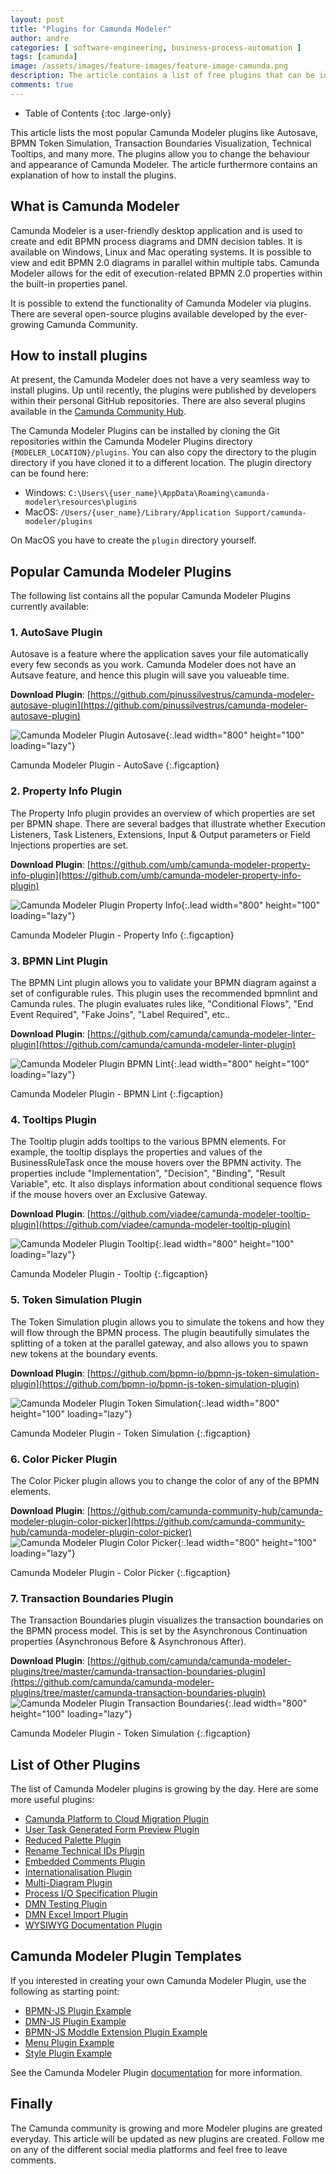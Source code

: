 ```yaml
---
layout: post
title: "Plugins for Camunda Modeler"
author: andre
categories: [ software-engineering, business-process-automation ]
tags: [camunda]
image: /assets/images/feature-images/feature-image-camunda.png
description: The article contains a list of free plugins that can be included in the Camunda Modeler.
comments: true
---
```


- Table of Contents
{:toc .large-only}

This article lists the most popular Camunda Modeler plugins like Autosave, BPMN Token Simulation, Transaction Boundaries Visualization, Technical Tooltips, and many more. The plugins allow you to change the behaviour and appearance of Camunda Modeler. The article furthermore contains an explanation of how to install the plugins. 

## What is Camunda Modeler
Camunda Modeler is a user-friendly desktop application and is used to create and edit BPMN process diagrams and DMN decision tables. It is available on Windows, Linux and Mac operating systems. It is possible to view and edit BPMN 2.0 diagrams in parallel within multiple tabs.
Camunda Modeler allows for the edit of execution-related BPMN 2.0 properties within the built-in properties panel.

It is possible to extend the functionality of Camunda Modeler via plugins. There are several open-source plugins
available developed by the ever-growing Camunda Community.

## How to install plugins
At present, the Camunda Modeler does not have a very seamless way to install plugins. Up until recently, the plugins were 
published by developers within their personal GitHub repositories. There are also several plugins available in the 
[Camunda Community Hub](https://github.com/camunda-community-hub). 

The Camunda Modeler Plugins can be installed by cloning the Git repositories within the Camunda Modeler Plugins directory `{MODELER_LOCATION}/plugins`. You 
can also copy the directory to the plugin directory if you have cloned it to a different location. The plugin directory can be found here:
* Windows: `C:\Users\{user_name}\AppData\Roaming\camunda-modeler\resources\plugins`
* MacOS: `/Users/{user_name}/Library/Application Support/camunda-modeler/plugins`

On MacOS you have to create the `plugin` directory yourself.

## Popular Camunda Modeler Plugins 
The following list contains all the popular Camunda Modeler Plugins currently available:

### 1. AutoSave Plugin
Autosave is a feature where the application saves your file automatically every few seconds as you work. Camunda Modeler
does not have an Autsave feature, and hence this plugin will save you valueable time. 

**Download Plugin**: [https://github.com/pinussilvestrus/camunda-modeler-autosave-plugin](https://github.com/pinussilvestrus/camunda-modeler-autosave-plugin)

![Camunda Modeler Plugin Autosave](/assets/images/posts/camunda-modeler-plugins/camunda-modeler-plugin-autosave.png){:.lead width="800" height="100" loading="lazy"}

Camunda Modeler Plugin - AutoSave
{:.figcaption}

### 2. Property Info Plugin
The Property Info plugin provides an overview of which properties are set per BPMN shape. There are several badges that
illustrate whether Execution Listeners, Task Listeners, Extensions, Input & Output parameters or Field Injections properties are set.

**Download Plugin**: [https://github.com/umb/camunda-modeler-property-info-plugin](https://github.com/umb/camunda-modeler-property-info-plugin)

![Camunda Modeler Plugin Property Info](/assets/images/posts/camunda-modeler-plugins/camunda-modeler-plugin-property-info.png){:.lead width="800" height="100" loading="lazy"}

Camunda Modeler Plugin - Property Info
{:.figcaption}

### 3. BPMN Lint Plugin
The BPMN Lint plugin allows you to validate your BPMN diagram against a set of configurable rules. This plugin uses 
the recommended bpmnlint and Camunda rules. The plugin evaluates rules like, "Conditional Flows", "End Event Required", 
"Fake Joins", "Label Required", etc..

**Download Plugin**: [https://github.com/camunda/camunda-modeler-linter-plugin](https://github.com/camunda/camunda-modeler-linter-plugin)

![Camunda Modeler Plugin BPMN Lint](/assets/images/posts/camunda-modeler-plugins/camunda-modeler-plugin-bpmn-lint.png){:.lead width="800" height="100" loading="lazy"}

Camunda Modeler Plugin - BPMN Lint
{:.figcaption}

### 4. Tooltips Plugin
The Tooltip plugin adds tooltips to the various BPMN elements. For example, the tooltip displays the properties and values 
of the BusinessRuleTask once the mouse hovers over the BPMN activity. The properties include "Implementation", "Decision", 
"Binding", "Result Variable", etc. It also displays information about conditional sequence flows if the mouse hovers over 
an Exclusive Gateway. 

**Download Plugin**: [https://github.com/viadee/camunda-modeler-tooltip-plugin](https://github.com/viadee/camunda-modeler-tooltip-plugin)

![Camunda Modeler Plugin Tooltip](/assets/images/posts/camunda-modeler-plugins/camunda-modeler-plugin-tooltip.png){:.lead width="800" height="100" loading="lazy"}

Camunda Modeler Plugin - Tooltip
{:.figcaption}

### 5. Token Simulation Plugin
The Token Simulation plugin allows you to simulate the tokens and how they will flow through the BPMN process. The plugin 
beautifully simulates the splitting of a token at the parallel gateway, and also allows you to spawn new tokens at the
boundary events.

**Download Plugin**: [https://github.com/bpmn-io/bpmn-js-token-simulation-plugin](https://github.com/bpmn-io/bpmn-js-token-simulation-plugin)

![Camunda Modeler Plugin Token Simulation](/assets/images/posts/camunda-modeler-plugins/camunda-modeler-plugin-token-simulation.png){:.lead width="800" height="100" loading="lazy"}

Camunda Modeler Plugin - Token Simulation
{:.figcaption}

### 6. Color Picker Plugin
The Color Picker plugin allows you to change the color of any of the BPMN elements.

**Download Plugin**: [https://github.com/camunda-community-hub/camunda-modeler-plugin-color-picker](https://github.com/camunda-community-hub/camunda-modeler-plugin-color-picker)
![Camunda Modeler Plugin Color Picker](/assets/images/posts/camunda-modeler-plugins/camunda-modeler-plugin-color-picker.png){:.lead width="800" height="100" loading="lazy"}

Camunda Modeler Plugin - Color Picker
{:.figcaption}

### 7. Transaction Boundaries Plugin
The Transaction Boundaries plugin visualizes the transaction boundaries on the BPMN process model. This is set by the 
Asynchronous Continuation properties (Asynchronous Before & Asynchronous After).

**Download Plugin**: [https://github.com/camunda/camunda-modeler-plugins/tree/master/camunda-transaction-boundaries-plugin](https://github.com/camunda/camunda-modeler-plugins/tree/master/camunda-transaction-boundaries-plugin)
![Camunda Modeler Plugin Transaction Boundaries](/assets/images/posts/camunda-modeler-plugins/camunda-modeler-plugin-transaction-boundaries.png){:.lead width="800" height="100" loading="lazy"}

Camunda Modeler Plugin - Token Simulation
{:.figcaption}

## List of Other Plugins
The list of Camunda Modeler plugins is growing by the day. Here are some more useful plugins:

* [Camunda Platform to Cloud Migration Plugin](https://github.com/camunda-community-hub/camunda-platform-to-cloud-migration)
* [User Task Generated Form Preview Plugin](https://github.com/camunda-community-hub/camunda-modeler-plugin-usertask-generatedform-preview)
* [Reduced Palette Plugin](https://github.com/camunda-community-hub/camunda-modeler-plugin-reduced-palette)
* [Rename Technical IDs Plugin](https://github.com/camunda-community-hub/camunda-modeler-plugin-rename-technical-ids)
* [Embedded Comments Plugin](https://github.com/camunda/camunda-modeler-plugins/tree/master/bpmn-js-plugin-embedded-comments)
* [Internationalisation Plugin](https://github.com/FlowSquad/camunda-modeler-i18n-plugin)
* [Multi-Diagram Plugin](https://github.com/sharedchains/camunda-modeler-plugin-multidiagram)
* [Process I/O Specification Plugin](https://github.com/camunda/camunda-modeler-process-io-specification-plugin)
* [DMN Testing Plugin](https://github.com/bpmn-io/dmn-testing-plugin)
* [DMN Excel Import Plugin](https://github.com/pinussilvestrus/camunda-modeler-excel-import-plugin)
* [WYSIWYG Documentation Plugin](https://github.com/sharedchains/camunda-wysiwyg-documentation)

## Camunda Modeler Plugin Templates 
If you interested in creating your own Camunda Modeler Plugin, use the following as starting point:
* [BPMN-JS Plugin Example](https://github.com/camunda/camunda-modeler-plugins/tree/master/bpmn-js-plugin-example)
* [DMN-JS Plugin Example](https://github.com/camunda/camunda-modeler-plugins/tree/master/dmn-js-plugin-example)
* [BPMN-JS Moddle Extension Plugin Example](https://github.com/camunda/camunda-modeler-plugins/tree/master/bpmn-js-plugin-moddle-extension-example)
* [Menu Plugin Example](https://github.com/camunda/camunda-modeler-plugins/tree/master/menu-plugin-example)
* [Style Plugin Example](https://github.com/camunda/camunda-modeler-plugins/tree/master/style-plugin-example)

See the Camunda Modeler Plugin [documentation](https://github.com/camunda/camunda-modeler/tree/master/docs/plugins) for more information.

## Finally 
The Camunda community is growing and more Modeler plugins are greated everyday. This article will be updated as new plugins are created. Follow me on any of the different social media platforms and feel free to leave comments.

